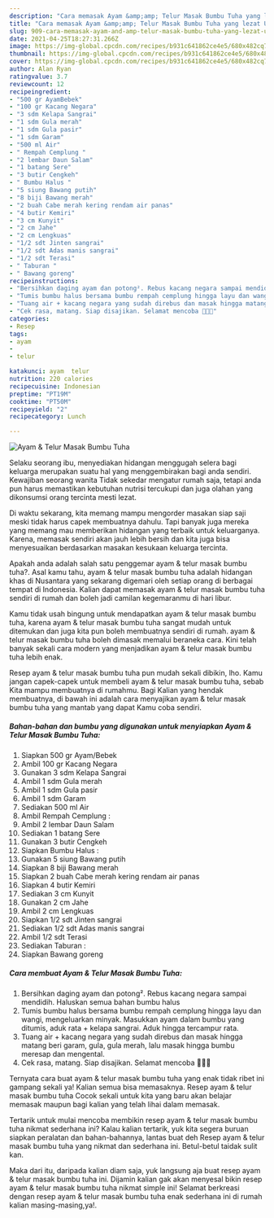 ```yaml
---
description: "Cara memasak Ayam &amp;amp; Telur Masak Bumbu Tuha yang lezat Untuk Jualan"
title: "Cara memasak Ayam &amp;amp; Telur Masak Bumbu Tuha yang lezat Untuk Jualan"
slug: 909-cara-memasak-ayam-and-amp-telur-masak-bumbu-tuha-yang-lezat-untuk-jualan
date: 2021-04-25T18:27:31.266Z
image: https://img-global.cpcdn.com/recipes/b931c641862ce4e5/680x482cq70/ayam-telur-masak-bumbu-tuha-foto-resep-utama.jpg
thumbnail: https://img-global.cpcdn.com/recipes/b931c641862ce4e5/680x482cq70/ayam-telur-masak-bumbu-tuha-foto-resep-utama.jpg
cover: https://img-global.cpcdn.com/recipes/b931c641862ce4e5/680x482cq70/ayam-telur-masak-bumbu-tuha-foto-resep-utama.jpg
author: Alan Ryan
ratingvalue: 3.7
reviewcount: 12
recipeingredient:
- "500 gr AyamBebek"
- "100 gr Kacang Negara"
- "3 sdm Kelapa Sangrai"
- "1 sdm Gula merah"
- "1 sdm Gula pasir"
- "1 sdm Garam"
- "500 ml Air"
- " Rempah Cemplung "
- "2 lembar Daun Salam"
- "1 batang Sere"
- "3 butir Cengkeh"
- " Bumbu Halus "
- "5 siung Bawang putih"
- "8 biji Bawang merah"
- "2 buah Cabe merah kering rendam air panas"
- "4 butir Kemiri"
- "3 cm Kunyit"
- "2 cm Jahe"
- "2 cm Lengkuas"
- "1/2 sdt Jinten sangrai"
- "1/2 sdt Adas manis sangrai"
- "1/2 sdt Terasi"
- " Taburan "
- " Bawang goreng"
recipeinstructions:
- "Bersihkan daging ayam dan potong². Rebus kacang negara sampai mendidih. Haluskan semua bahan bumbu halus"
- "Tumis bumbu halus bersama bumbu rempah cemplung hingga layu dan wangi, mengeluarkan minyak. Masukkan ayam dalam bumbu yang ditumis, aduk rata + kelapa sangrai. Aduk hingga tercampur rata."
- "Tuang air + kacang negara yang sudah direbus dan masak hingga matang beri garam, gula, gula merah, lalu masak hingga bumbu meresap dan mengental."
- "Cek rasa, matang. Siap disajikan. Selamat mencoba 🥰🥰🥰"
categories:
- Resep
tags:
- ayam
- 
- telur

katakunci: ayam  telur 
nutrition: 220 calories
recipecuisine: Indonesian
preptime: "PT19M"
cooktime: "PT50M"
recipeyield: "2"
recipecategory: Lunch

---
```



![Ayam &amp; Telur Masak Bumbu Tuha](https://img-global.cpcdn.com/recipes/b931c641862ce4e5/680x482cq70/ayam-telur-masak-bumbu-tuha-foto-resep-utama.jpg)

Selaku seorang ibu, menyediakan hidangan menggugah selera bagi keluarga merupakan suatu hal yang menggembirakan bagi anda sendiri. Kewajiban seorang  wanita Tidak sekedar mengatur rumah saja, tetapi anda pun harus memastikan kebutuhan nutrisi tercukupi dan juga olahan yang dikonsumsi orang tercinta mesti lezat.

Di waktu  sekarang, kita memang mampu mengorder masakan siap saji meski tidak harus capek membuatnya dahulu. Tapi banyak juga mereka yang memang mau memberikan hidangan yang terbaik untuk keluarganya. Karena, memasak sendiri akan jauh lebih bersih dan kita juga bisa menyesuaikan berdasarkan masakan kesukaan keluarga tercinta. 



Apakah anda adalah salah satu penggemar ayam &amp; telur masak bumbu tuha?. Asal kamu tahu, ayam &amp; telur masak bumbu tuha adalah hidangan khas di Nusantara yang sekarang digemari oleh setiap orang di berbagai tempat di Indonesia. Kalian dapat memasak ayam &amp; telur masak bumbu tuha sendiri di rumah dan boleh jadi camilan kegemaranmu di hari libur.

Kamu tidak usah bingung untuk mendapatkan ayam &amp; telur masak bumbu tuha, karena ayam &amp; telur masak bumbu tuha sangat mudah untuk ditemukan dan juga kita pun boleh membuatnya sendiri di rumah. ayam &amp; telur masak bumbu tuha boleh dimasak memalui beraneka cara. Kini telah banyak sekali cara modern yang menjadikan ayam &amp; telur masak bumbu tuha lebih enak.

Resep ayam &amp; telur masak bumbu tuha pun mudah sekali dibikin, lho. Kamu jangan capek-capek untuk membeli ayam &amp; telur masak bumbu tuha, sebab Kita mampu membuatnya di rumahmu. Bagi Kalian yang hendak membuatnya, di bawah ini adalah cara menyajikan ayam &amp; telur masak bumbu tuha yang mantab yang dapat Kamu coba sendiri.

<!--inarticleads1-->

##### Bahan-bahan dan bumbu yang digunakan untuk menyiapkan Ayam &amp; Telur Masak Bumbu Tuha:

1. Siapkan 500 gr Ayam/Bebek
1. Ambil 100 gr Kacang Negara
1. Gunakan 3 sdm Kelapa Sangrai
1. Ambil 1 sdm Gula merah
1. Ambil 1 sdm Gula pasir
1. Ambil 1 sdm Garam
1. Sediakan 500 ml Air
1. Ambil  Rempah Cemplung :
1. Ambil 2 lembar Daun Salam
1. Sediakan 1 batang Sere
1. Gunakan 3 butir Cengkeh
1. Siapkan  Bumbu Halus :
1. Gunakan 5 siung Bawang putih
1. Siapkan 8 biji Bawang merah
1. Siapkan 2 buah Cabe merah kering rendam air panas
1. Siapkan 4 butir Kemiri
1. Sediakan 3 cm Kunyit
1. Gunakan 2 cm Jahe
1. Ambil 2 cm Lengkuas
1. Siapkan 1/2 sdt Jinten sangrai
1. Sediakan 1/2 sdt Adas manis sangrai
1. Ambil 1/2 sdt Terasi
1. Sediakan  Taburan :
1. Siapkan  Bawang goreng




<!--inarticleads2-->

##### Cara membuat Ayam &amp; Telur Masak Bumbu Tuha:

1. Bersihkan daging ayam dan potong². Rebus kacang negara sampai mendidih. Haluskan semua bahan bumbu halus
1. Tumis bumbu halus bersama bumbu rempah cemplung hingga layu dan wangi, mengeluarkan minyak. Masukkan ayam dalam bumbu yang ditumis, aduk rata + kelapa sangrai. Aduk hingga tercampur rata.
1. Tuang air + kacang negara yang sudah direbus dan masak hingga matang beri garam, gula, gula merah, lalu masak hingga bumbu meresap dan mengental.
1. Cek rasa, matang. Siap disajikan. Selamat mencoba 🥰🥰🥰




Ternyata cara buat ayam &amp; telur masak bumbu tuha yang enak tidak ribet ini gampang sekali ya! Kalian semua bisa memasaknya. Resep ayam &amp; telur masak bumbu tuha Cocok sekali untuk kita yang baru akan belajar memasak maupun bagi kalian yang telah lihai dalam memasak.

Tertarik untuk mulai mencoba membikin resep ayam &amp; telur masak bumbu tuha nikmat sederhana ini? Kalau kalian tertarik, yuk kita segera buruan siapkan peralatan dan bahan-bahannya, lantas buat deh Resep ayam &amp; telur masak bumbu tuha yang nikmat dan sederhana ini. Betul-betul taidak sulit kan. 

Maka dari itu, daripada kalian diam saja, yuk langsung aja buat resep ayam &amp; telur masak bumbu tuha ini. Dijamin kalian gak akan menyesal bikin resep ayam &amp; telur masak bumbu tuha nikmat simple ini! Selamat berkreasi dengan resep ayam &amp; telur masak bumbu tuha enak sederhana ini di rumah kalian masing-masing,ya!.

